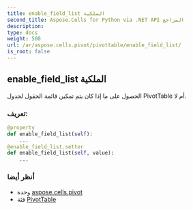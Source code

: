 ```yaml
---
title: enable_field_list الملكية
second_title: Aspose.Cells for Python via .NET API المراجع
description:
type: docs
weight: 500
url: /ar/aspose.cells.pivot/pivottable/enable_field_list/
is_root: false
---
```

##  enable_field_list الملكية

الحصول على ما إذا كان يتم تمكين قائمة الحقول لجدول PivotTable أم لا.
###  تعريف:
```python
@property
def enable_field_list(self):
    ...
@enable_field_list.setter
def enable_field_list(self, value):
    ...
```

###  أنظر أيضا
* وحدة [aspose.cells.pivot](../../)
* فئة [PivotTable](/cells/python-net/ar/aspose.cells.pivot/pivottable)
